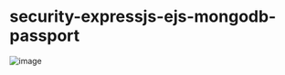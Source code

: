 # security-expressjs-ejs-mongodb-passport
![image](https://github.com/rkapril/security-expressjs-ejs-mongodb-encryption/assets/61505106/fefaafa6-3548-49c3-98e9-5decf7b2c61b)

